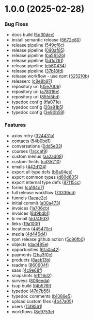 # 1.0.0 (2025-02-28)


### Bug Fixes

* docs build ([5d30dec](https://github.com/adkonghq/ghl-sdk/commit/5d30dece0688877c283f4c826576171aa933b595))
* install semantic release ([6672e80](https://github.com/adkonghq/ghl-sdk/commit/6672e80f11a7ac5879cae60b6b4e3f2c1012b514))
* release pipeline ([549cf8c](https://github.com/adkonghq/ghl-sdk/commit/549cf8c705c9d74a19316e42b330b4e273fbd9d8))
* release pipeline ([090af85](https://github.com/adkonghq/ghl-sdk/commit/090af85a166da5f30a5ce11222750491a6fafe13))
* release pipeline ([ba5652b](https://github.com/adkonghq/ghl-sdk/commit/ba5652bb97eb2bbae9d2988d8efe78caebc4bdfb))
* release pipeline ([5d1c761](https://github.com/adkonghq/ghl-sdk/commit/5d1c76197b47fe806434e6e20d2d02aa81492337))
* release pipeline ([eb60434](https://github.com/adkonghq/ghl-sdk/commit/eb60434613c9f87dae685ca5598af7a490dc4131))
* release pipeline ([37b18fd](https://github.com/adkonghq/ghl-sdk/commit/37b18fda1cbd0410c4594b875736ccf6edd22697))
* release workflow - use npm ([525210b](https://github.com/adkonghq/ghl-sdk/commit/525210bc1cb8be927200d8675e18a1aa4cfa79bf))
* releaserc ([c8e8b97](https://github.com/adkonghq/ghl-sdk/commit/c8e8b9770304e982f9da47fcb95cbb7bc67d7f97))
* repository url ([05e7006](https://github.com/adkonghq/ghl-sdk/commit/05e7006685ef4b03a7ba66848558d8cb9612fba4))
* repository url ([a78016e](https://github.com/adkonghq/ghl-sdk/commit/a78016ecd70283dd5257731002a28a85e292f558))
* repository url ([85fd5bd](https://github.com/adkonghq/ghl-sdk/commit/85fd5bd7dea4331a99c9aea71d1d73fc5eaea929))
* typedoc config ([ffa071e](https://github.com/adkonghq/ghl-sdk/commit/ffa071e4a751fd7efe09ad3cae6855ad9d9d77a3))
* typedoc config ([20a91b5](https://github.com/adkonghq/ghl-sdk/commit/20a91b529481ce6d00c4cb354317a6eeaa401767))
* typedoc config ([3e90b58](https://github.com/adkonghq/ghl-sdk/commit/3e90b58963b51731df2c532ddbbb3913d6980e72))


### Features

* axios retry ([324431a](https://github.com/adkonghq/ghl-sdk/commit/324431a057fc166c508e8171aa03fc332e8fa021))
* contacts ([54b0bd1](https://github.com/adkonghq/ghl-sdk/commit/54b0bd18290446293fb47a44e7b6c2b74c2e5ad5))
* conversations ([0dd5e33](https://github.com/adkonghq/ghl-sdk/commit/0dd5e33cff5172c918a87ec6f3b484f79804a0db))
* courses ([1accaf9](https://github.com/adkonghq/ghl-sdk/commit/1accaf9716d87b68f465ad7b54d1b78ef7090879))
* custom menus ([aa2ad08](https://github.com/adkonghq/ghl-sdk/commit/aa2ad084a345140ebfb9b41f08d74c3895af97e9))
* custom-fields ([cd35210](https://github.com/adkonghq/ghl-sdk/commit/cd352104bfd7ab3c92e2f1bdc2f2ee71d18337ff))
* emails ([442d124](https://github.com/adkonghq/ghl-sdk/commit/442d1241f4709f9cab5e2cb4daac443ae1efabf4))
* export all type defs ([b9a04ee](https://github.com/adkonghq/ghl-sdk/commit/b9a04eeb9e200b38020145d0801f5357a52369ec))
* export common types ([d80d805](https://github.com/adkonghq/ghl-sdk/commit/d80d805df1579dfc7598aee81338bd9ce63781a4))
* export internal type defs ([87f15cc](https://github.com/adkonghq/ghl-sdk/commit/87f15cc92599b5188e4b710f6fa9b3f5338fb538))
* forms ([ca164c7](https://github.com/adkonghq/ghl-sdk/commit/ca164c79718823a99f0aa83834d4d9876e19d0a8))
* full release workflow ([73339dd](https://github.com/adkonghq/ghl-sdk/commit/73339dda6edbc68baf147ccf66f9ded0e0b31966))
* funnels ([1aeae2e](https://github.com/adkonghq/ghl-sdk/commit/1aeae2ec3151f082e8023b2d736db7c4dc33b3c3))
* initial commit ([a00a473](https://github.com/adkonghq/ghl-sdk/commit/a00a4732168df59fce1baa5a6fd13fc0999068ba))
* invoices ([1a706cb](https://github.com/adkonghq/ghl-sdk/commit/1a706cb38507f4f7d92421625962af2df43b4b15))
* invoices ([8d9bdb1](https://github.com/adkonghq/ghl-sdk/commit/8d9bdb1552b0fe8cd49599c8d84376334b2de37d))
* lc email ([dd749d3](https://github.com/adkonghq/ghl-sdk/commit/dd749d3ae8caa0b1a0bf3ab72133f5d6d08ba7c6))
* links ([f9a100f](https://github.com/adkonghq/ghl-sdk/commit/f9a100f65b55e10b79e43ecd2d79f4338884f710))
* locations ([445470c](https://github.com/adkonghq/ghl-sdk/commit/445470ce655f690f7eefada208fbe384da71d8e2))
* media ([4d446d4](https://github.com/adkonghq/ghl-sdk/commit/4d446d4fc964461c6c2fc5472dfc3877acbb4cc7))
* npm release github action ([5c86fb0](https://github.com/adkonghq/ghl-sdk/commit/5c86fb05c02f5dc23d86f6b6d6e56a2b6a83aaf1))
* objects ([dad485e](https://github.com/adkonghq/ghl-sdk/commit/dad485e5d59cfc083cfd4f7bf25026de7e102dd5))
* opportunities ([61a0a42](https://github.com/adkonghq/ghl-sdk/commit/61a0a4299a55e04d83f28ef5a4b3cb5955217df4))
* payments ([2ba3f0e](https://github.com/adkonghq/ghl-sdk/commit/2ba3f0ecf5152593156969eaaba1d58d00510590))
* products ([8aab13b](https://github.com/adkonghq/ghl-sdk/commit/8aab13b2f48f574040ae5d89e138cb49a84634fa))
* readme ([860604f](https://github.com/adkonghq/ghl-sdk/commit/860604f889f9fe673d2a6f69d93ee2e1829873b3))
* saas ([4c9e68f](https://github.com/adkonghq/ghl-sdk/commit/4c9e68fba4cf440a3c3e6752aa0557f7e540f87b))
* snapshots ([e1f16d2](https://github.com/adkonghq/ghl-sdk/commit/e1f16d265a3f2415bce473c933fb3f4dc5d5aa0c))
* surveys ([806eeda](https://github.com/adkonghq/ghl-sdk/commit/806eeda2097e903d1a0f4b7a9b28ffc708d7f668))
* tsup build ([f4b576f](https://github.com/adkonghq/ghl-sdk/commit/f4b576f7e298141869984b5dd33fa75630020090))
* typedoc ([47d7b56](https://github.com/adkonghq/ghl-sdk/commit/47d7b56179a3138eaff0fbb0d025489e0199bc04))
* typedoc comments ([b1086e5](https://github.com/adkonghq/ghl-sdk/commit/b1086e5f44fa82d5b3c6db0b6375d4d3ee7453eb))
* upload custom files ([4b47a05](https://github.com/adkonghq/ghl-sdk/commit/4b47a05fd6ecc84c092e9d60fcb4825777bb812d))
* users ([15f9561](https://github.com/adkonghq/ghl-sdk/commit/15f9561fc291943767e22e406279cde885501fb1))
* workflows ([8c9753e](https://github.com/adkonghq/ghl-sdk/commit/8c9753e456696459ca1403ff6d423b1d7a3b12ba))
